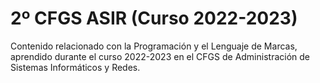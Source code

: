 # 2º CFGS ASIR (Curso 2022-2023)
Contenido relacionado con la Programación y el Lenguaje de Marcas, aprendido durante el curso 2022-2023 en el CFGS de Administración de Sistemas Informáticos y Redes.
